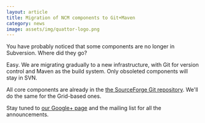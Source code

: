 ```yaml
---
layout: article
title: Migration of NCM components to Git+Maven
category: news
image: assets/img/quattor-logo.png
---
```


You have probably noticed that some components are no longer in
Subversion. Where did they go?

Easy. We are migrating gradually to a new infrastructure, with Git for
version control and Maven as the build system. Only obsoleted
components will stay in SVN.

All core components are already in the
[the SourceForge Git repository](git://quattor.git.sourceforge.net/gitroot/quattor/core-ncm-components). We'll do the same for the Grid-based ones.

Stay tuned to
[our Google+ page](https://plus.google.com/u/0/b/106108753304191902209/106108753304191902209/posts)
and the mailing list for all the announcements.
